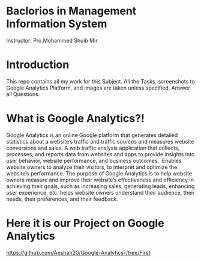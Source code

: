 # Baclorios in Management Information System 
Instructor: Pro.Mohammed Shuib Mir 

# Introduction 
This repo contains all my work for this Subject. All the Tasks, screenshots to Google Analytics Platform, and images are taken unless specified, Answer all Questions.

# What is Google Analytics?!

Google Analytics is an online Google platform that generates detailed statistics about a website’s traffic and traffic sources and measures website conversions and sales. A web traffic analysis application that collects, processes, and reports data from websites and apps to provide insights into user behavior, website performance, and business outcomes. 
Enables website owners to analyze their visitors, to interpret and optimize the website’s performance.
The purpose of Google Analytics is to help website owners measure and improve their website’s effectiveness and efficiency in achieving their goals, such as increasing sales, generating leads, enhancing user experience, etc.
helps website owners understand their audience, their needs, their preferences, and their feedback.

# Here it is our Project on Google Analytics 
https://github.com/Aeshah20/Google-Analytics-/tree/First 




